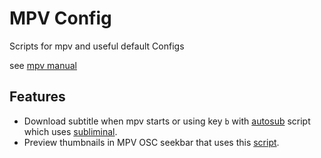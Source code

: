 # MPV Config

Scripts for mpv and useful default Configs

see [mpv manual](https://mpv.io/manual/master/)

## Features

- Download subtitle when mpv starts or using key `b` with [autosub](https://github.com/davidde/mpv-autosub) script which uses [subliminal](https://github.com/Diaoul/subliminal).
- Preview thumbnails in MPV OSC seekbar that uses this [script](https://github.com/TheAMM/mpv_thumbnail_script).

